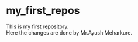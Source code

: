 # my_first_repos
This is my first repository.
<br>
Here the changes are done by Mr.Ayush Meharkure.
